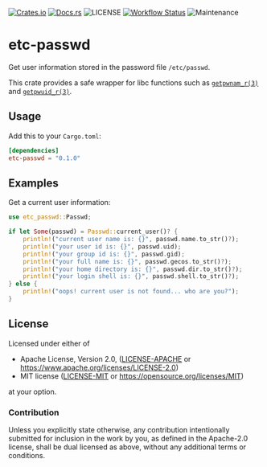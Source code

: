 [![Crates.io](https://img.shields.io/crates/v/etc-passwd.svg)](https://crates.io/crates/etc-passwd)
[![Docs.rs](https://docs.rs/etc-passwd/badge.svg)](https://docs.rs/etc-passwd)
![LICENSE](https://img.shields.io/crates/l/etc-passwd.svg)
[![Workflow Status](https://github.com/gifnksm/etc-passwd/workflows/CI/badge.svg)](https://github.com/gifnksm/etc-passwd/actions?query=workflow%3A%22CI%22)
![Maintenance](https://img.shields.io/badge/maintenance-passively--maintained-yellowgreen.svg)

# etc-passwd

Get user information stored in the password file `/etc/passwd`.

This crate provides a safe wrapper for libc functions such as [`getpwnam_r(3)`] and [`getpwuid_r(3)`].

## Usage

Add this to your `Cargo.toml`:

```toml
[dependencies]
etc-passwd = "0.1.0"
```

## Examples

Get a current user information:

```rust
use etc_passwd::Passwd;

if let Some(passwd) = Passwd::current_user()? {
    println!("current user name is: {}", passwd.name.to_str()?);
    println!("your user id is: {}", passwd.uid);
    println!("your group id is: {}", passwd.gid);
    println!("your full name is: {}", passwd.gecos.to_str()?);
    println!("your home directory is: {}", passwd.dir.to_str()?);
    println!("your login shell is: {}", passwd.shell.to_str()?);
} else {
    println!("oops! current user is not found... who are you?");
}
```

[`getpwnam_r(3)`]: https://man7.org/linux/man-pages/man3/getpwnam_r.3.html
[`getpwuid_r(3)`]: https://man7.org/linux/man-pages/man3/getpwuid_r.3.html

## License

Licensed under either of

* Apache License, Version 2.0, ([LICENSE-APACHE](LICENSE-APACHE) or <https://www.apache.org/licenses/LICENSE-2.0>)
* MIT license ([LICENSE-MIT](LICENSE-MIT) or <https://opensource.org/licenses/MIT>)

at your option.

### Contribution

Unless you explicitly state otherwise, any contribution intentionally
submitted for inclusion in the work by you, as defined in the Apache-2.0
license, shall be dual licensed as above, without any additional terms or
conditions.
